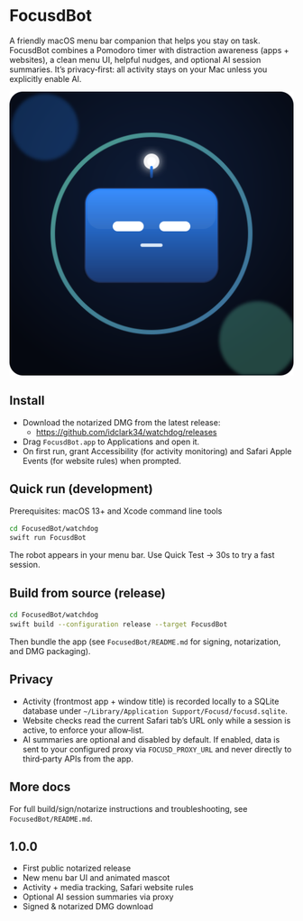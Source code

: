 # FocusdBot

A friendly macOS menu bar companion that helps you stay on task. FocusdBot combines a Pomodoro timer with distraction awareness (apps + websites), a clean menu UI, helpful nudges, and optional AI session summaries. It’s privacy‑first: all activity stays on your Mac unless you explicitly enable AI.

![FocusdBot screenshot](site/assets/focusdbot.svg)

## Install
- Download the notarized DMG from the latest release:
  - https://github.com/idclark34/watchdog/releases
- Drag `FocusdBot.app` to Applications and open it.
- On first run, grant Accessibility (for activity monitoring) and Safari Apple Events (for website rules) when prompted.

## Quick run (development)
Prerequisites: macOS 13+ and Xcode command line tools
```bash
cd FocusedBot/watchdog
swift run FocusdBot
```
The robot appears in your menu bar. Use Quick Test → 30s to try a fast session.

## Build from source (release)
```bash
cd FocusedBot/watchdog
swift build --configuration release --target FocusdBot
```
Then bundle the app (see `FocusedBot/README.md` for signing, notarization, and DMG packaging).

## Privacy
- Activity (frontmost app + window title) is recorded locally to a SQLite database under `~/Library/Application Support/Focusd/focusd.sqlite`.
- Website checks read the current Safari tab’s URL only while a session is active, to enforce your allow‑list.
- AI summaries are optional and disabled by default. If enabled, data is sent to your configured proxy via `FOCUSD_PROXY_URL` and never directly to third‑party APIs from the app.

## More docs
For full build/sign/notarize instructions and troubleshooting, see `FocusedBot/README.md`.

## 1.0.0
- First public notarized release
- New menu bar UI and animated mascot
- Activity + media tracking, Safari website rules
- Optional AI session summaries via proxy
- Signed & notarized DMG download
